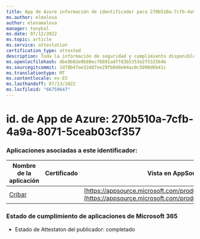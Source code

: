 ```yaml
---
title: App de Azure información de identificador para 270b510a-7cfb-4a9a-8071-5ceab03cf357
ms.author: elmalova
author: elenamalova
manager: tonybal
ms.date: 07/12/2022
ms.topic: article
ms.service: attestation
certification_type: attested
description: Toda la información de seguridad y cumplimiento disponible para 270b510a-7cfb-4a9a-8071-5ceab03cf357.
ms.openlocfilehash: dbe9b02e0b88ecf8891adffd3b5353e2f532564b
ms.sourcegitcommit: 1d78b47ae32dd7ee29fb848e04ac0c5090d6b41c
ms.translationtype: MT
ms.contentlocale: es-ES
ms.lasthandoff: 07/13/2022
ms.locfileid: "66759647"
---
```

# <a name="azure-app-id-270b510a-7cfb-4a9a-8071-5ceab03cf357"></a>id. de App de Azure: 270b510a-7cfb-4a9a-8071-5ceab03cf357


### <a name="apps-associated-with-this-id"></a>Aplicaciones asociadas a este identificador:
| **Nombre de la aplicación** | **Certificado** | **Vista en AppSource** |
|--------------|---------------|-----------------------|
| [Cribar](../forward/WA200002545.md) |  | [https://appsource.microsoft.com/product/office/WA200002545](https://appsource.microsoft.com/product/office/WA200002545) |

### <a name="microsoft-365-app-compliance-status"></a>Estado de cumplimiento de aplicaciones de Microsoft 365
- Estado de Attestaton del publicador: completado
